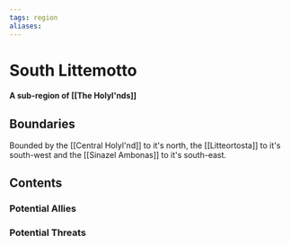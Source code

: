 ```yaml
---
tags: region
aliases:
---
```

# South Littemotto
#### A sub-region of [[The Holyl'nds]]
## Boundaries
Bounded by the [[Central Holyl'nd]] to it's north, the [[Litteortosta]] to it's south-west and the [[Sinazel Ambonas]] to it's south-east.
## Contents
### Potential Allies
### Potential Threats